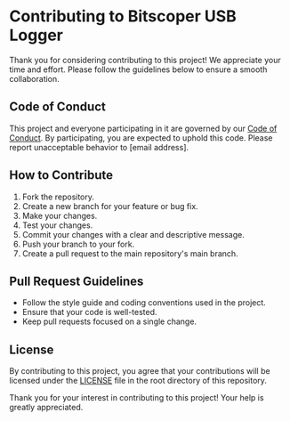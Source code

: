 # Contributing to Bitscoper USB Logger

Thank you for considering contributing to this project! We appreciate your time and effort. Please follow the guidelines below to ensure a smooth collaboration.

## Code of Conduct

This project and everyone participating in it are governed by our [Code of Conduct](CODE_OF_CONDUCT.md). By participating, you are expected to uphold this code. Please report unacceptable behavior to [email address].

## How to Contribute

1. Fork the repository.
2. Create a new branch for your feature or bug fix.
3. Make your changes.
4. Test your changes.
5. Commit your changes with a clear and descriptive message.
6. Push your branch to your fork.
7. Create a pull request to the main repository's main branch.

## Pull Request Guidelines

- Follow the style guide and coding conventions used in the project.
- Ensure that your code is well-tested.
- Keep pull requests focused on a single change.

## License

By contributing to this project, you agree that your contributions will be licensed under the [LICENSE](LICENSE) file in the root directory of this repository.

Thank you for your interest in contributing to this project! Your help is greatly appreciated.